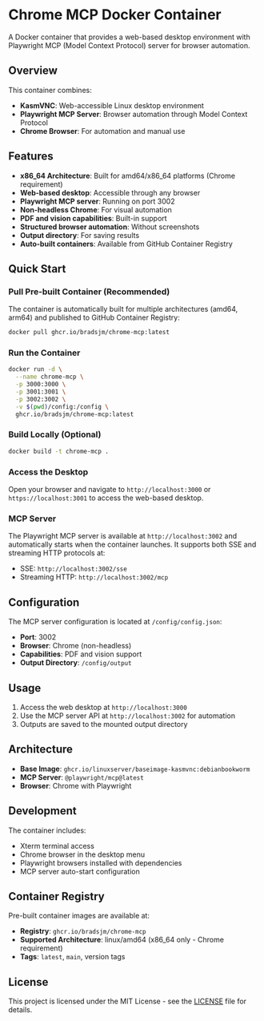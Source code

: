 # Chrome MCP Docker Container

A Docker container that provides a web-based desktop environment with Playwright MCP (Model Context Protocol) server for browser automation.

## Overview

This container combines:
- **KasmVNC**: Web-accessible Linux desktop environment
- **Playwright MCP Server**: Browser automation through Model Context Protocol
- **Chrome Browser**: For automation and manual use

## Features

- **x86_64 Architecture**: Built for amd64/x86_64 platforms (Chrome requirement)
- **Web-based desktop**: Accessible through any browser
- **Playwright MCP server**: Running on port 3002
- **Non-headless Chrome**: For visual automation
- **PDF and vision capabilities**: Built-in support
- **Structured browser automation**: Without screenshots
- **Output directory**: For saving results
- **Auto-built containers**: Available from GitHub Container Registry

## Quick Start

### Pull Pre-built Container (Recommended)

The container is automatically built for multiple architectures (amd64, arm64) and published to GitHub Container Registry:

```bash
docker pull ghcr.io/bradsjm/chrome-mcp:latest
```

### Run the Container

```bash
docker run -d \
  --name chrome-mcp \
  -p 3000:3000 \
  -p 3001:3001 \
  -p 3002:3002 \
  -v $(pwd)/config:/config \
  ghcr.io/bradsjm/chrome-mcp:latest
```

### Build Locally (Optional)

```bash
docker build -t chrome-mcp .
```

### Access the Desktop

Open your browser and navigate to `http://localhost:3000` or `https://localhost:3001` to access the web-based desktop.

### MCP Server

The Playwright MCP server is available at `http://localhost:3002` and automatically starts when the container launches. It supports both SSE and streaming HTTP protocols at:

- SSE: `http://localhost:3002/sse`
- Streaming HTTP: `http://localhost:3002/mcp`

## Configuration

The MCP server configuration is located at `/config/config.json`:

- **Port**: 3002
- **Browser**: Chrome (non-headless)
- **Capabilities**: PDF and vision support
- **Output Directory**: `/config/output`

## Usage

1. Access the web desktop at `http://localhost:3000`
2. Use the MCP server API at `http://localhost:3002` for automation
3. Outputs are saved to the mounted output directory

## Architecture

- **Base Image**: `ghcr.io/linuxserver/baseimage-kasmvnc:debianbookworm`
- **MCP Server**: `@playwright/mcp@latest`
- **Browser**: Chrome with Playwright

## Development

The container includes:
- Xterm terminal access
- Chrome browser in the desktop menu
- Playwright browsers installed with dependencies
- MCP server auto-start configuration

## Container Registry

Pre-built container images are available at:
- **Registry**: `ghcr.io/bradsjm/chrome-mcp`
- **Supported Architecture**: linux/amd64 (x86_64 only - Chrome requirement)
- **Tags**: `latest`, `main`, version tags

## License

This project is licensed under the MIT License - see the [LICENSE](LICENSE) file for details.
